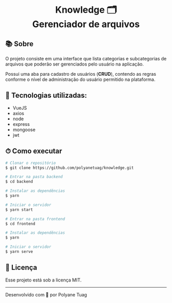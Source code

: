 <h1 align="center">  
  Knowledge 🗂 <br/> Gerenciador de arquivos
</h1>

## 📚 Sobre

O projeto consiste em uma interface que lista categorias e subcategorias de arquivos que poderão ser gerenciados pelo usuário na aplicação. 

Possui uma aba para cadastro de usuários (**CRUD**), contendo as regras conforme o nível de administração do usuário permitido na plataforma.

## 🚀 Tecnologias utilizadas:

- VueJS
- axios
- node
- express
- mongoose
- jwt

## ⏱ Como executar

```bash
# Clonar o repositório
$ git clone https://github.com/polyanetuag/knowledge.git

# Entrar na pasta backend
$ cd backend

# Instalar as dependências
$ yarn 

# Iniciar o servidor
$ yarn start

# Entrar na pasta frontend
$ cd frontend

# Instalar as dependências
$ yarn 

# Iniciar o servidor
$ yarn serve


```

## 📝 Licença

Esse projeto está sob a licença MIT.

---
Desenvolvido com 💜 por Polyane Tuag
